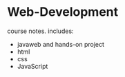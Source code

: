 # Web-Development

course notes. includes:

- javaweb and hands-on project
- html
- css
- JavaScript
